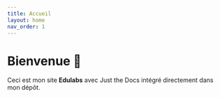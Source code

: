 ```yaml
---
title: Accueil
layout: home
nav_order: 1
---
```


# Bienvenue 🚀

Ceci est mon site **Edulabs** avec Just the Docs intégré directement dans mon dépôt.

